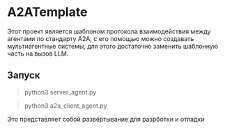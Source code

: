 # A2ATemplate

Этот проект является шаблоном протокола взаимодействия между агентами по стандарту A2A, с его помощью можно создавать мультиагентные системы, для этого достаточно заменить шаблонную часть на вызов LLM.

## Запуск

> python3 server_agent.py

> python3 a2a_client_agent.py

Это представляет собой развёртывание для разрботки и отладки